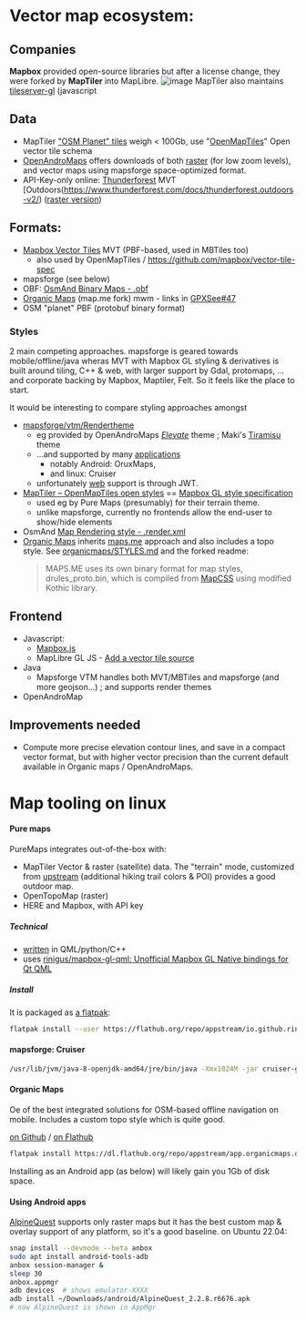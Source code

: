 # Vector map ecosystem:


## Companies

**Mapbox** provided open-source libraries but after a license change, they were forked by **MapTiler** into MapLibre.
![image](https://user-images.githubusercontent.com/2772505/192139572-34684525-62d7-43a9-ad41-2dd55b7b2f46.png)
MapTiler also maintains [tileserver-gl](https://github.com/maptiler/tileserver-gl) (javascript

## Data

* MapTiler ["OSM Planet" tiles](https://data.maptiler.com/downloads/dataset/osm/) weigh < 100Gb, use "[OpenMapTiles](https://github.com/openmaptiles/openmaptiles)" Open vector tile schema
* [OpenAndroMaps](https://www.openandromaps.org/) offers downloads of both 
[raster](https://www.openandromaps.org/en/downloads/general-maps) (for low zoom levels), 
and vector maps using mapsforge space-optimized format.
* API-Key-only online: [Thunderforest](https://www.thunderforest.com/docs/vector-maps-api/) MVT [Outdoors(https://www.thunderforest.com/docs/thunderforest.outdoors-v2/) ([raster version](https://www.thunderforest.com/maps/outdoors/))

## Formats:

* [Mapbox Vector Tiles]([url](https://docs.mapbox.com/data/tilesets/guides/vector-tiles-standards/)) MVT (PBF-based, used in MBTiles too)
  * also used by OpenMapTiles / https://github.com/mapbox/vector-tile-spec
* mapsforge (see below)
* OBF: [OsmAnd Binary Maps - .obf](https://osmand.net/docs/technical/osmand-file-formats/osmand-obf)
* [Organic Maps](https://github.com/organicmaps/organicmaps) (map.me fork) mwm - links in [GPXSee#47](https://github.com/tumic0/GPXSee/issues/417)
* OSM "planet" PBF (protobuf binary format)


### Styles

2 main competing approaches. mapsforge is geared towards mobile/offline/java wheras MVT with Mapbox GL styling & derivatives is built around tiling, C++ & web, with larger support by Gdal, protomaps, ... and corporate backing by Mapbox, Maptiler, Felt. So it feels like the place to start.

It would be interesting to compare styling approaches amongst 
* [mapsforge/vtm/Rendertheme](https://github.com/mapsforge/vtm/blob/master/docs/Rendertheme.md)
  * eg provided by OpenAndroMaps *[Elevate](openandromaps.org/en/legend/elevate-mountain-hike-theme)* theme ; Maki's [Tiramisu](https://github.com/IgorMagellan/Tiramisu) theme
  * ...and supported by many [applications](https://github.com/mapsforge/mapsforge/blob/master/docs/Mapsforge-Applications.md)
    * notably Android: OruxMaps,
    * and linux: Cruiser
  * unfortunately [web](https://github.com/mapsforge/vtm/blob/master/docs/web.md) support is through JWT.
* [MapTiler – OpenMapTiles open styles](https://openmaptiles.org/styles/) == [Mapbox GL style specification](https://openmaptiles.org/docs/style/mapbox-gl-style-spec/)
  * used eg by Pure Maps (presumably) for their terrain theme.
  * unlike mapsforge, currently no frontends allow the end-user to show/hide elements
* OsmAnd [Map Rendering style - .render.xml](https://osmand.net/docs/technical/osmand-file-formats/osmand-rendering-style)
* [Organic Maps](https://github.com/organicmaps/organicmaps) inherits [maps.me](https://github.com/mapsme/omim) approach and also includes a topo style. See [organicmaps/STYLES.md](https://github.com/organicmaps/organicmaps/blob/master/docs/STYLES.md) and the forked readme:
  > MAPS.ME uses its own binary format for map styles, drules_proto.bin, which is compiled from [MapCSS](https://wiki.openstreetmap.org/wiki/MapCSS) using modified Kothic library.

## Frontend

* Javascript:
  * [Mapbox.js](https://blog.mapbox.com/announcing-mapbox-js-1-0-with-leaflet-b424decceaf6)
  * MapLibre GL JS - [Add a vector tile source](https://maplibre.org/maplibre-gl-js-docs/example/vector-source/)
* Java
  * Mapsforge VTM handles both MVT/MBTiles and mapsforge (and more geojson...) ; and supports render themes
* OpenAndroMap

## Improvements needed

* Compute more precise elevation contour lines, and save in a compact vector format, but with higher vector precision than the current default available in Organic maps / OpenAndroMaps.

# Map tooling on linux

#### Pure maps

PureMaps integrates out-of-the-box with:
* MapTiler Vector & raster (satellite) data. The "terrain" mode, customized from [upstream](https://openmaptiles.org/styles/#maptiler-terrain) (additional hiking trail colors & POI) provides a good outdoor map.
* OpenTopoMap (raster)
* HERE and Mapbox, with API key

##### Technical

* [written](https://github.com/rinigus/pure-maps) in QML/python/C++
* uses [rinigus/mapbox-gl-qml: Unofficial Mapbox GL Native bindings for Qt QML](https://github.com/rinigus/mapbox-gl-qml)

##### Install
It is packaged as [a flatpak](https://flathub.org/apps/details/io.github.rinigus.PureMaps):

```sh
flatpak install --user https://flathub.org/repo/appstream/io.github.rinigus.PureMaps.flatpakref
```

#### mapsforge: Cruiser

```sh
/usr/lib/jvm/java-8-openjdk-amd64/jre/bin/java -Xmx1024M -jar cruiser-gl.jar
```

#### Organic Maps

Oe of the best integrated solutions for OSM-based offline navigation on mobile. Includes a custom topo style which is quite good.

[on Github](https://github.com/organicmaps/organicmaps) / [on Flathub](https://flathub.org/apps/details/app.organicmaps.desktop)

```sh
flatpak install https://dl.flathub.org/repo/appstream/app.organicmaps.desktop.flatpakref
```

Installing as an Android app (as below) will likely gain you 1Gb of disk space.

#### Using Android apps

[AlpineQuest](https://www.alpinequest.net/) supports only raster maps but it has the best custom map & overlay support of any platform, so it's a good baseline.
on Ubuntu 22.04:

```sh
snap install --devmode --beta anbox
sudo apt install android-tools-adb
anbox session-manager &
sleep 30
anbox.appmgr
adb devices  # shows emulator-XXXX
adb install ~/Downloads/android/AlpineQuest_2.2.8.r6676.apk
# now AlpineQuest is shown in AppMgr
```
